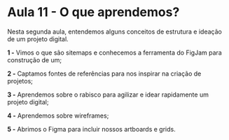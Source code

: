 # Aula 11 - O que aprendemos?

Nesta segunda aula, entendemos alguns conceitos de estrutura e ideação de um projeto digital.

**1 -** Vimos o que são sitemaps e conhecemos a ferramenta do FigJam para construção de um;

**2 -** Captamos fontes de referências para nos inspirar na criação de projetos;

**3 -** Aprendemos sobre o rabisco para agilizar e idear rapidamente um projeto digital;

**4 -** Aprendemos sobre wireframes;

**5 -** Abrimos o Figma para incluir nossos artboards e grids.